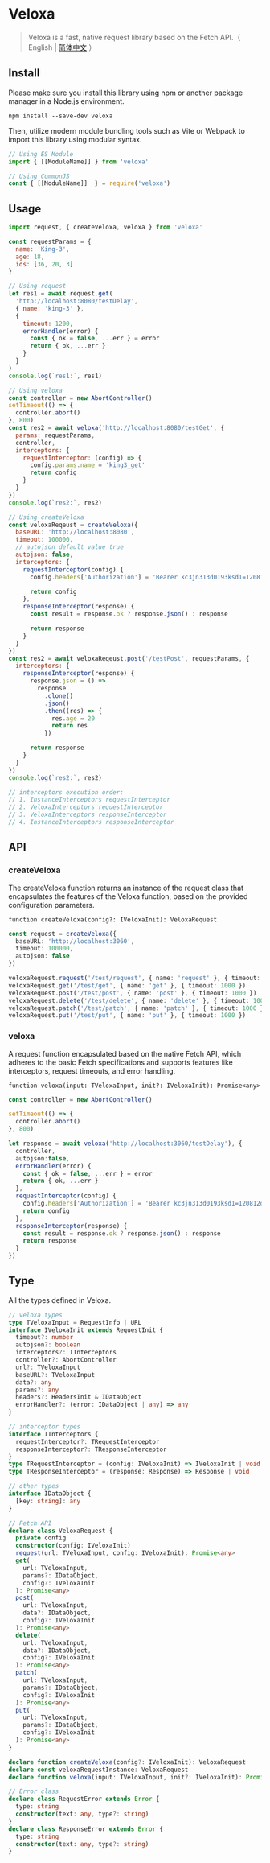 # Veloxa

> Veloxa is a fast, native request library based on the Fetch API.（ English | [简体中文](README_zh-CN.md) ）

## Install

Please make sure you install this library using npm or another package manager in a Node.js environment.

```shell
npm install --save-dev veloxa
```

Then, utilize modern module bundling tools such as Vite or Webpack to import this library using modular syntax.

```javascript
// Using ES Module
import { [[ModuleName]] } from 'veloxa'

// Using CommonJS
const { [[ModuleName]]  } = require('veloxa')
```

## Usage

```javascript
import request, { createVeloxa, veloxa } from 'veloxa'

const requestParams = {
  name: 'King-3',
  age: 18,
  ids: [36, 20, 3]
}

// Using request
let res1 = await request.get(
  'http://localhost:8080/testDelay',
  { name: 'king-3' },
  {
    timeout: 1200,
    errorHandler(error) {
      const { ok = false, ...err } = error
      return { ok, ...err }
    }
  }
)
console.log(`res1:`, res1)

// Using veloxa
const controller = new AbortController()
setTimeout(() => {
  controller.abort()
}, 800)
const res2 = await veloxa('http://localhost:8080/testGet', {
  params: requestParams,
  controller,
  interceptors: {
    requestInterceptor: (config) => {
      config.params.name = 'king3_get'
      return config
    }
  }
})
console.log(`res2:`, res2)

// Using createVeloxa
const veloxaReqeust = createVeloxa({
  baseURL: 'http://localhost:8080',
  timeout: 100000,
  // autojson default value true
  autojson: false,
  interceptors: {
    requestInterceptor(config) {
      config.headers['Authorization'] = 'Bearer kc3jn313d0193ksd1=120812d'

      return config
    },
    responseInterceptor(response) {
      const result = response.ok ? response.json() : response

      return response
    }
  }
})
const res2 = await veloxaReqeust.post('/testPost', requestParams, {
  interceptors: {
    responseInterceptor(response) {
      response.json = () =>
        response
          .clone()
          .json()
          .then((res) => {
            res.age = 20
            return res
          })

      return response
    }
  }
})
console.log(`res2:`, res2)

// interceptors execution order:
// 1. InstanceInterceptors requestInterceptor
// 2. VeloxaInterceptors requestInterceptor
// 3. VeloxaInterceptors responseInterceptor
// 4. InstanceInterceptors responseInterceptor
```

## API

### createVeloxa

The createVeloxa function returns an instance of the request class that encapsulates the features of the Veloxa function, based on the provided configuration parameters.

`function createVeloxa(config?: IVeloxaInit): VeloxaRequest`

```typescript
const request = createVeloxa({
  baseURL: 'http://localhost:3060',
  timeout: 100000,
  autojson: false
})

veloxaRequest.request('/test/request', { name: 'request' }, { timeout: 1000 })
veloxaRequest.get('/test/get', { name: 'get' }, { timeout: 1000 })
veloxaRequest.post('/test/post', { name: 'post' }, { timeout: 1000 })
veloxaRequest.delete('/test/delete', { name: 'delete' }, { timeout: 1000 })
veloxaRequest.patch('/test/patch', { name: 'patch' }, { timeout: 1000 })
veloxaRequest.put('/test/put', { name: 'put' }, { timeout: 1000 })
```

### veloxa

A request function encapsulated based on the native Fetch API, which adheres to the basic Fetch specifications and supports features like interceptors, request timeouts, and error handling.

`function veloxa(input: TVeloxaInput, init?: IVeloxaInit): Promise<any>`

```typescript
const controller = new AbortController()

setTimeout(() => {
  controller.abort()
}, 800)

let response = await veloxa('http://localhost:3060/testDelay'), {
  controller,
  autojson:false,
  errorHandler(error) {
    const { ok = false, ...err } = error
    return { ok, ...err }
  },
  requestInterceptor(config) {
    config.headers['Authorization'] = 'Bearer kc3jn313d0193ksd1=120812d'
    return config
  },
  responseInterceptor(response) {
    const result = response.ok ? response.json() : response
    return response
  }
})
```

## Type

All the types defined in Veloxa.

```typescript
// veloxa types
type TVeloxaInput = RequestInfo | URL
interface IVeloxaInit extends RequestInit {
  timeout?: number
  autojson?: boolean
  interceptors?: IInterceptors
  controller?: AbortController
  url?: TVeloxaInput
  baseURL?: TVeloxaInput
  data?: any
  params?: any
  headers?: HeadersInit & IDataObject
  errorHandler?: (error: IDataObject | any) => any
}

// interceptor types
interface IInterceptors {
  requestInterceptor?: TRequestInterceptor
  responseInterceptor?: TResponseInterceptor
}
type TRequestInterceptor = (config: IVeloxaInit) => IVeloxaInit | void
type TResponseInterceptor = (response: Response) => Response | void

// other types
interface IDataObject {
  [key: string]: any
}

// Fetch API
declare class VeloxaRequest {
  private config
  constructor(config: IVeloxaInit)
  request(url: TVeloxaInput, config: IVeloxaInit): Promise<any>
  get(
    url: TVeloxaInput,
    params?: IDataObject,
    config?: IVeloxaInit
  ): Promise<any>
  post(
    url: TVeloxaInput,
    data?: IDataObject,
    config?: IVeloxaInit
  ): Promise<any>
  delete(
    url: TVeloxaInput,
    data?: IDataObject,
    config?: IVeloxaInit
  ): Promise<any>
  patch(
    url: TVeloxaInput,
    params?: IDataObject,
    config?: IVeloxaInit
  ): Promise<any>
  put(
    url: TVeloxaInput,
    params?: IDataObject,
    config?: IVeloxaInit
  ): Promise<any>
}

declare function createVeloxa(config?: IVeloxaInit): VeloxaRequest
declare const veloxaRequestInstance: VeloxaRequest
declare function veloxa(input: TVeloxaInput, init?: IVeloxaInit): Promise<any>

// Error class
declare class RequestError extends Error {
  type: string
  constructor(text: any, type?: string)
}
declare class ResponseError extends Error {
  type: string
  constructor(text: any, type?: string)
}
```
